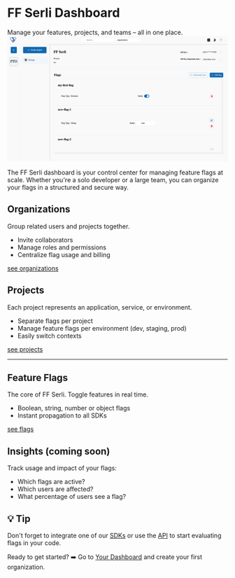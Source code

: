 # FF Serli Dashboard

Manage your features, projects, and teams – all in one place.
![Dashboard image](/assets/dashboard/dashboard.png)

The FF Serli dashboard is your control center for managing feature flags at scale.
Whether you're a solo developer or a large team, you can organize your flags in a structured and secure way.


## Organizations

Group related users and projects together.

- Invite collaborators
- Manage roles and permissions
- Centralize flag usage and billing

[see organizations](organizations)


## Projects

Each project represents an application, service, or environment.

- Separate flags per project
- Manage feature flags per environment (dev, staging, prod)
- Easily switch contexts

[see projects](projects)

---

## Feature Flags

The core of FF Serli. Toggle features in real time.

- Boolean, string, number or object flags
- Instant propagation to all SDKs

[see flags](flags)



## Insights (coming soon)

Track usage and impact of your flags:

- Which flags are active?
- Which users are affected?
- What percentage of users see a flag?


## 💡 Tip

Don't forget to integrate one of our [SDKs](/sdk/server) or use the [API](/api) to start evaluating flags in your code.


Ready to get started?
➡️ Go to [Your Dashboard](/login) and create your first organization.
